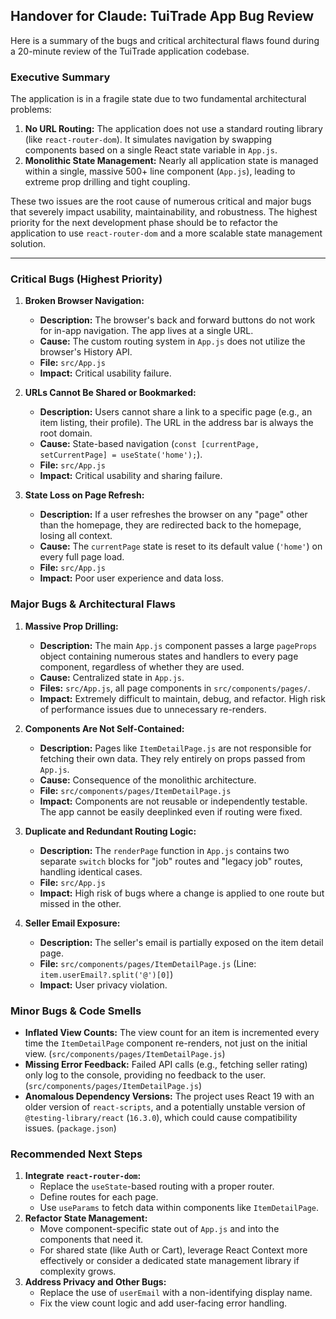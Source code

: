 ## Handover for Claude: TuiTrade App Bug Review

Here is a summary of the bugs and critical architectural flaws found during a 20-minute review of the TuiTrade application codebase.

### Executive Summary

The application is in a fragile state due to two fundamental architectural problems:

1.  **No URL Routing:** The application does not use a standard routing library (like `react-router-dom`). It simulates navigation by swapping components based on a single React state variable in `App.js`.
2.  **Monolithic State Management:** Nearly all application state is managed within a single, massive 500+ line component (`App.js`), leading to extreme prop drilling and tight coupling.

These two issues are the root cause of numerous critical and major bugs that severely impact usability, maintainability, and robustness. The highest priority for the next development phase should be to refactor the application to use `react-router-dom` and a more scalable state management solution.

---

### Critical Bugs (Highest Priority)

1.  **Broken Browser Navigation:**
    *   **Description:** The browser's back and forward buttons do not work for in-app navigation. The app lives at a single URL.
    *   **Cause:** The custom routing system in `App.js` does not utilize the browser's History API.
    *   **File:** `src/App.js`
    *   **Impact:** Critical usability failure.

2.  **URLs Cannot Be Shared or Bookmarked:**
    *   **Description:** Users cannot share a link to a specific page (e.g., an item listing, their profile). The URL in the address bar is always the root domain.
    *   **Cause:** State-based navigation (`const [currentPage, setCurrentPage] = useState('home');`).
    *   **File:** `src/App.js`
    *   **Impact:** Critical usability and sharing failure.

3.  **State Loss on Page Refresh:**
    *   **Description:** If a user refreshes the browser on any "page" other than the homepage, they are redirected back to the homepage, losing all context.
    *   **Cause:** The `currentPage` state is reset to its default value (`'home'`) on every full page load.
    *   **File:** `src/App.js`
    *   **Impact:** Poor user experience and data loss.

### Major Bugs & Architectural Flaws

1.  **Massive Prop Drilling:**
    *   **Description:** The main `App.js` component passes a large `pageProps` object containing numerous states and handlers to every page component, regardless of whether they are used.
    *   **Cause:** Centralized state in `App.js`.
    *   **Files:** `src/App.js`, all page components in `src/components/pages/`.
    *   **Impact:** Extremely difficult to maintain, debug, and refactor. High risk of performance issues due to unnecessary re-renders.

2.  **Components Are Not Self-Contained:**
    *   **Description:** Pages like `ItemDetailPage.js` are not responsible for fetching their own data. They rely entirely on props passed from `App.js`.
    *   **Cause:** Consequence of the monolithic architecture.
    *   **File:** `src/components/pages/ItemDetailPage.js`
    *   **Impact:** Components are not reusable or independently testable. The app cannot be easily deeplinked even if routing were fixed.

3.  **Duplicate and Redundant Routing Logic:**
    *   **Description:** The `renderPage` function in `App.js` contains two separate `switch` blocks for "job" routes and "legacy job" routes, handling identical cases.
    *   **File:** `src/App.js`
    *   **Impact:** High risk of bugs where a change is applied to one route but missed in the other.

4.  **Seller Email Exposure:**
    *   **Description:** The seller's email is partially exposed on the item detail page.
    *   **File:** `src/components/pages/ItemDetailPage.js` (Line: `item.userEmail?.split('@')[0]`)
    *   **Impact:** User privacy violation.

### Minor Bugs & Code Smells

*   **Inflated View Counts:** The view count for an item is incremented every time the `ItemDetailPage` component re-renders, not just on the initial view. (`src/components/pages/ItemDetailPage.js`)
*   **Missing Error Feedback:** Failed API calls (e.g., fetching seller rating) only log to the console, providing no feedback to the user. (`src/components/pages/ItemDetailPage.js`)
*   **Anomalous Dependency Versions:** The project uses React 19 with an older version of `react-scripts`, and a potentially unstable version of `@testing-library/react` (`16.3.0`), which could cause compatibility issues. (`package.json`)

### Recommended Next Steps

1.  **Integrate `react-router-dom`:**
    *   Replace the `useState`-based routing with a proper router.
    *   Define routes for each page.
    *   Use `useParams` to fetch data within components like `ItemDetailPage`.
2.  **Refactor State Management:**
    *   Move component-specific state out of `App.js` and into the components that need it.
    *   For shared state (like Auth or Cart), leverage React Context more effectively or consider a dedicated state management library if complexity grows.
3.  **Address Privacy and Other Bugs:**
    *   Replace the use of `userEmail` with a non-identifying display name.
    *   Fix the view count logic and add user-facing error handling.